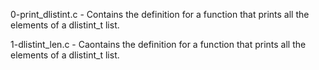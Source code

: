 0-print_dlistint.c - Contains the definition for a function that prints all the elements of a dlistint_t list.

1-dlistint_len.c - Caontains the definition for a function that prints all the elements of a dlistint_t list.
